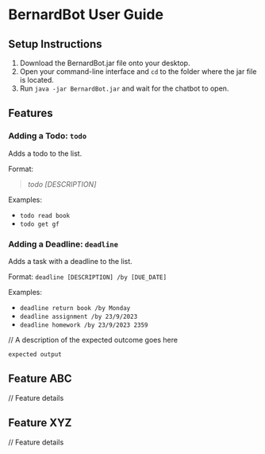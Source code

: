 # BernardBot User Guide

## Setup Instructions
1. Download the BernardBot.jar file onto your desktop.
2. Open your command-line interface and `cd` to the folder where the jar file is located.
3. Run `java -jar BernardBot.jar` and wait for the chatbot to open.


## Features

### Adding a Todo: `todo`

Adds a todo to the list.

Format: 
> _todo [DESCRIPTION]_

Examples:
- `todo read book`
- `todo get gf`

### Adding a Deadline: `deadline`

Adds a task with a deadline to the list.

Format: `deadline [DESCRIPTION] /by [DUE_DATE]`

Examples:
- `deadline return book /by Monday`
- `deadline assignment /by 23/9/2023`
- `deadline homework /by 23/9/2023 2359`


// A description of the expected outcome goes here

```
expected output
```

## Feature ABC

// Feature details


## Feature XYZ

// Feature details